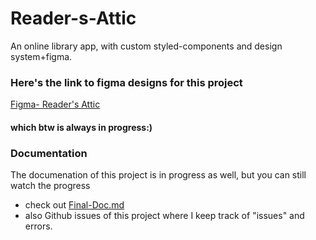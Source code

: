 # Reader-s-Attic
An online library app, with custom styled-components and design system+figma.

### Here's the link to figma designs for this project
[Figma- Reader's Attic](https://www.figma.com/file/0uttYmHnnO2NUIYM47Xo33/Library-App?node-id=83%3A1522)
#### which btw is always in progress:)

### Documentation

The documenation of this project is in progress as well, but you can still watch the progress 
- check out [Final-Doc.md](https://github.com/nis6/Reader-s-Attic/blob/master/Final-doc.md)
- also Github issues of this project where I keep track of "issues" and errors.
